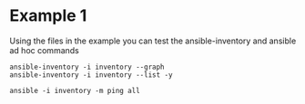 # Example 1

Using the files in the example you can test the ansible-inventory and ansible ad hoc commands

```console
ansible-inventory -i inventory --graph
ansible-inventory -i inventory --list -y

ansible -i inventory -m ping all

```